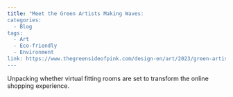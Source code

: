 ```yaml
---
title: "Meet the Green Artists Making Waves:
categories:
  - Blog
tags:
  - Art
  - Eco-friendly
  - Environment
link: https://www.thegreensideofpink.com/design-en/art/2023/green-artists-making-waves-across-the-world/?lang=en
---
```


Unpacking whether virtual fitting rooms are set to transform the online shopping experience.
